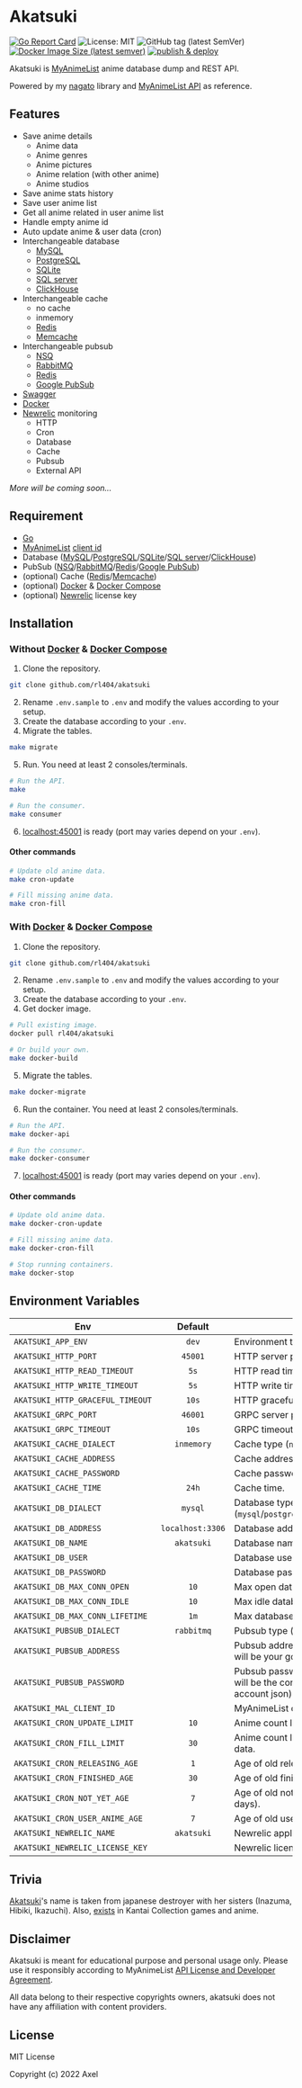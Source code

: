 # Akatsuki

[![Go Report Card](https://goreportcard.com/badge/github.com/rl404/akatsuki)](https://goreportcard.com/report/github.com/rl404/akatsuki)
![License: MIT](https://img.shields.io/github/license/rl404/akatsuki)
![GitHub tag (latest SemVer)](https://img.shields.io/github/v/tag/rl404/akatsuki)
[![Docker Image Size (latest semver)](https://img.shields.io/docker/image-size/rl404/akatsuki)](https://hub.docker.com/r/rl404/akatsuki)
[![publish & deploy](https://github.com/rl404/akatsuki/actions/workflows/publish-deploy.yml/badge.svg)](https://github.com/rl404/akatsuki/actions/workflows/publish-deploy.yml)

Akatsuki is [MyAnimeList](https://myanimelist.net/) anime database dump and REST API.

Powered by my [nagato](https://github.com/rl404/nagato) library and [MyAnimeList API](https://myanimelist.net/apiconfig/references/api/v2) as reference.

## Features

- Save anime details
    - Anime data
    - Anime genres
    - Anime pictures
    - Anime relation (with other anime)
    - Anime studios
- Save anime stats history
- Save user anime list
- Get all anime related in user anime list
- Handle empty anime id
- Auto update anime & user data (cron)
- Interchangeable database
    - [MySQL](https://www.mysql.com/)
    - [PostgreSQL](https://www.postgresql.org/)
    - [SQLite](https://www.sqlite.org/)
    - [SQL server](https://www.microsoft.com/en-us/sql-server/sql-server-downloads)
    - [ClickHouse](https://clickhouse.com/)
- Interchangeable cache
    - no cache
    - inmemory
    - [Redis](https://redis.io/)
    - [Memcache](https://memcached.org/)
- Interchangeable pubsub
    - [NSQ](https://nsq.io/)
    - [RabbitMQ](https://www.rabbitmq.com/)
    - [Redis](https://redis.io/)
    - [Google PubSub](https://cloud.google.com/pubsub)
- [Swagger](https://github.com/swaggo/swag)
- [Docker](https://www.docker.com/)
- [Newrelic](https://newrelic.com/) monitoring
    - HTTP
    - Cron
    - Database
    - Cache
    - Pubsub
    - External API

*More will be coming soon...*

## Requirement

- [Go](https://go.dev/)
- [MyAnimeList](https://myanimelist.net/) [client id](https://myanimelist.net/apiconfig)
- Database ([MySQL](https://www.mysql.com/)/[PostgreSQL](https://www.postgresql.org/)/[SQLite](https://www.sqlite.org/)/[SQL server](https://www.microsoft.com/en-us/sql-server/sql-server-downloads)/[ClickHouse](https://clickhouse.com/))
- PubSub ([NSQ](https://nsq.io/)/[RabbitMQ](https://www.rabbitmq.com/)/[Redis](https://redis.io/)/[Google PubSub](https://cloud.google.com/pubsub))
- (optional) Cache ([Redis](https://redis.io/)/[Memcache](https://memcached.org/))
- (optional) [Docker](https://www.docker.com/) & [Docker Compose](https://docs.docker.com/compose/)
- (optional) [Newrelic](https://newrelic.com/) license key

## Installation

### Without [Docker](https://www.docker.com/) & [Docker Compose](https://docs.docker.com/compose/)

1. Clone the repository.
```sh
git clone github.com/rl404/akatsuki
```
2. Rename `.env.sample` to `.env` and modify the values according to your setup.
3. Create the database according to your `.env`.
4. Migrate the tables.
```sh
make migrate
```
5. Run. You need at least 2 consoles/terminals.
```sh
# Run the API.
make

# Run the consumer.
make consumer
```
6. [localhost:45001](http://localhost:45001) is ready (port may varies depend on your `.env`).

#### Other commands

```sh
# Update old anime data.
make cron-update

# Fill missing anime data.
make cron-fill
```

### With [Docker](https://www.docker.com/) & [Docker Compose](https://docs.docker.com/compose/)

1. Clone the repository.
```sh
git clone github.com/rl404/akatsuki
```
2. Rename `.env.sample` to `.env` and modify the values according to your setup.
3. Create the database according to your `.env`.
4. Get docker image.
```sh
# Pull existing image.
docker pull rl404/akatsuki

# Or build your own.
make docker-build
```
5. Migrate the tables.
```sh
make docker-migrate
```

6. Run the container. You need at least 2 consoles/terminals.
```sh
# Run the API.
make docker-api

# Run the consumer.
make docker-consumer
```
7. [localhost:45001](http://localhost:45001) is ready (port may varies depend on your `.env`).

#### Other commands

```sh
# Update old anime data.
make docker-cron-update

# Fill missing anime data.
make docker-cron-fill

# Stop running containers.
make docker-stop
```

## Environment Variables

Env | Default | Description
--- | :---: | ---
`AKATSUKI_APP_ENV` | `dev` | Environment type (`dev`/`prod`).
`AKATSUKI_HTTP_PORT` | `45001` | HTTP server port.
`AKATSUKI_HTTP_READ_TIMEOUT` | `5s` | HTTP read timeout.
`AKATSUKI_HTTP_WRITE_TIMEOUT` | `5s` | HTTP write timeout.
`AKATSUKI_HTTP_GRACEFUL_TIMEOUT` | `10s` | HTTP gracefull timeout.
`AKATSUKI_GRPC_PORT` | `46001` | GRPC server port.
`AKATSUKI_GRPC_TIMEOUT` | `10s` | GRPC timeout.
`AKATSUKI_CACHE_DIALECT` | `inmemory` | Cache type (`nocache`/`redis`/`inmemory`/`memcache`)
`AKATSUKI_CACHE_ADDRESS` | | Cache address.
`AKATSUKI_CACHE_PASSWORD` | | Cache password.
`AKATSUKI_CACHE_TIME` | `24h` | Cache time.
`AKATSUKI_DB_DIALECT` | `mysql` | Database type (`mysql`/`postgresql`/`sqlite`/`sqlserver`/`clickhouse`)
`AKATSUKI_DB_ADDRESS` | `localhost:3306` | Database address with port.
`AKATSUKI_DB_NAME` | `akatsuki` | Database name.
`AKATSUKI_DB_USER` | | Database username.
`AKATSUKI_DB_PASSWORD` | | Database password.
`AKATSUKI_DB_MAX_CONN_OPEN` | `10` | Max open database connection.
`AKATSUKI_DB_MAX_CONN_IDLE` | `10` | Max idle database connection.
`AKATSUKI_DB_MAX_CONN_LIFETIME` | `1m` | Max database connection lifetime.
`AKATSUKI_PUBSUB_DIALECT` | `rabbitmq` | Pubsub type (`nsq`/`rabbitmq`/`redis`/`google`)
`AKATSUKI_PUBSUB_ADDRESS` | | Pubsub address (if you are using `google`, this will be your google project id).
`AKATSUKI_PUBSUB_PASSWORD` | | Pubsub password (if you are using `google`, this will be the content of your google service account json).
`AKATSUKI_MAL_CLIENT_ID` | | MyAnimeList client id.
`AKATSUKI_CRON_UPDATE_LIMIT` | `10` | Anime count limit when updating old data.
`AKATSUKI_CRON_FILL_LIMIT` | `30` | Anime count limit when filling missing anime data.
`AKATSUKI_CRON_RELEASING_AGE` | `1` | Age of old releasing/airing anime data (in days).
`AKATSUKI_CRON_FINISHED_AGE` | `30` | Age of old finished anime data (in days).
`AKATSUKI_CRON_NOT_YET_AGE` | `7` | Age of old not yet released/aired anime (in days).
`AKATSUKI_CRON_USER_ANIME_AGE` | `7` | Age of old user anime list (in days).
`AKATSUKI_NEWRELIC_NAME` | `akatsuki` | Newrelic application name.
`AKATSUKI_NEWRELIC_LICENSE_KEY` | | Newrelic license key.

## Trivia

[Akatsuki](https://en.wikipedia.org/wiki/Japanese_destroyer_Akatsuki_(1932))'s name is taken from japanese destroyer with her sisters (Inazuma, Hibiki, Ikazuchi). Also, [exists](https://en.kancollewiki.net/Akatsuki) in Kantai Collection games and anime.

## Disclaimer

Akatsuki is meant for educational purpose and personal usage only. Please use it responsibly according to MyAnimeList [API License and Developer Agreement](https://myanimelist.net/static/apiagreement.html).

All data belong to their respective copyrights owners, akatsuki does not have any affiliation with content providers.

## License

MIT License

Copyright (c) 2022 Axel
